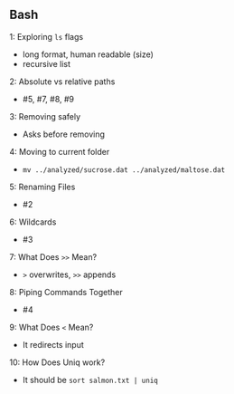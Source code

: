 ## Bash

1: Exploring `ls` flags
  - long format, human readable (size)
  - recursive list

2: Absolute vs relative paths
  - #5, #7, #8, #9

3: Removing safely
  - Asks before removing

4: Moving to current folder
  - `mv ../analyzed/sucrose.dat ../analyzed/maltose.dat`

5: Renaming Files
  - #2

6: Wildcards
  - #3

7: What Does `>>` Mean?
  - `>` overwrites, `>>` appends

8: Piping Commands Together
  - #4

9: What Does `<` Mean?
  - It redirects input

10: How Does Uniq work?
  - It should be `sort salmon.txt | uniq`
